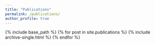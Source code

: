 ```yaml
---
title: "Publications"
permalink: /publications/
author_profile: true
---
```

<!-- {% if author.googlescholar %}
  You can also find my articles on <u><a href="{{author.googlescholar}}">my Google Scholar profile</a>.</u>
{% endif %} -->
{% include base_path %}
{% for post in site.publications %}
  {% include archive-single.html %}
{% endfor %}
